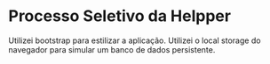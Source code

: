 # Processo Seletivo da Helpper 

Utilizei bootstrap para estilizar a aplicação.
Utilizei o local storage do navegador para simular um banco de dados persistente.